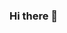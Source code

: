 ### Hi there 👋

<!--
**JoelBrice/JoelBrice** is a ✨ _special_ ✨ repository because its `README.md` (this file) appears on your GitHub profile.

Here are some ideas to get you started:

- 🔭 I’m currently working on expoolearn Bootcamp and personal projects. 
- 🌱 I’m currently a Machine Learning and Computer Vision student
- 👯 I’m looking to collaborate on Machine learning and image processing projects
- 🤔 I’m looking for help with Machine learning model tuning and optimization
- 💬 Ask me about Web development, python, javascript, nodejs, MEAN Stack , ASP.NET and .NET Core
- 📫 How to reach me: ...
- 😄 Pronouns: Joel
- ⚡ Fun fact: ...
-->
